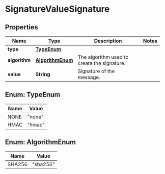 

# SignatureValueSignature


## Properties

| Name | Type | Description | Notes |
|------------ | ------------- | ------------- | -------------|
|**type** | [**TypeEnum**](#TypeEnum) |  |  |
|**algorithm** | [**AlgorithmEnum**](#AlgorithmEnum) | The algorithm used to create the signature. |  |
|**value** | **String** | Signature of the message. |  |



## Enum: TypeEnum

| Name | Value |
|---- | -----|
| NONE | &quot;none&quot; |
| HMAC | &quot;hmac&quot; |



## Enum: AlgorithmEnum

| Name | Value |
|---- | -----|
| SHA256 | &quot;sha256&quot; |



